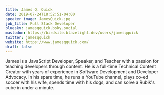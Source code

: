 ```yaml
---
title: James Q. Quick
date: 2019-07-24T18:52:51-04:00
speaker_image: JamesQuick.jpg
job_title: Full Stack Developer
bluesky: jamesqquick.bsky.social
mastodon: https://birdsite.blazelight.dev/users/jamesqquick
twitter: jamesqquick
website: https://www.jamesqquick.com/
draft: false
---
```


James is a JavaScript Developer, Speaker, and Teacher with a passion for teaching developers through content. He is a full-time Technical Content Creator with years of experience in Software Development and Developer Advocacy. In his spare time, he runs a YouTube channel, plays co-ed soccer with his wife, spends time with his dogs, and can solve a Rubik's cube in under a minute.
